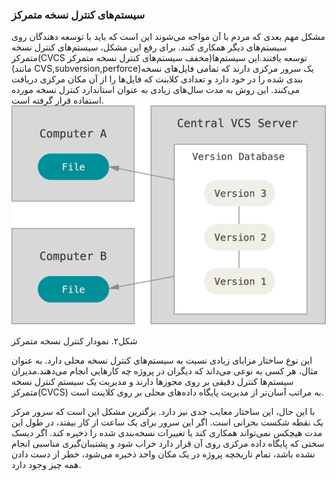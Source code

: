 ### سیستم‌های کنترل نسخه متمرکز

مشکل مهم بعدی که مردم با آن مواجه می‌شوند این است که باید با توسعه دهندگان روی سیستم‌های دیگر همکاری کنند. برای رفع این مشکل، سیستم‌های کنترل نسخه متمرکز(‌CVCS مخفف سیستم‌های کنترل نسخه متمرکز)توسعه یافتند.این سیستم‌ها (مانند CVS,subversion,perforce)یک سرور مرکزی دارند که تمامی فایل‌های نسخه بندی شده را در خود دارد و تعدادی کلاینت که فایل‌ها را از آن مکان مرکزی دریافت می‌کنند. این روش به مدت سال‌های زیادی به عنوان  استاندارد کنترل نسخه مورده استفاده قرار گرفته است.
![alt text](git2/centralized.png)

شکل۲. نمودار کنترل نسخه متمرکز

این نوع ساختار مزایای زیادی نسبت به سیستم‌های کنترل نسخه محلی دارد. به عنوان مثال، هر کسی به نوعی می‌داند که دیگران در پروژه چه کارهایی انجام می‌دهند.مدیران سیستم‌ها کنترل دقیقی بر روی مجوزها دارند و مدیریت یک سیستم کنترل نسخه متمرکز(CVCS) به مراتب آسان‌تر از مدیریت پایگاه داده‌های محلی بر روی کلاینت است.

با  این حال، این ساختار معایب جدی نیز دارد. بزگترین مشکل این است که سرور مرکز یک نقطه شکست  بحرانی است. اگر این سرور برای یک ساعت از کار بیفتد، در طول این مدت هیچکس نمی‌تواند همکاری کند یا تغییرات نسخه‌بندی شده را ذخیره کند. اگر دیسک سختی که پایگاه داده مرکزی روی ‌آن قرار دارد خراب شود و پشتیبان‌گیری مناسبی انجام نشده باشد، تمام تاریخچه پروژه در یک مکان واحد ذخیره می‌شود، خطر از دست دادن همه چیز وجود دارد.